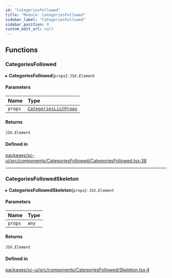 ```yaml
---
id: "CategoriesFollowed"
title: "Module: CategoriesFollowed"
sidebar_label: "CategoriesFollowed"
sidebar_position: 0
custom_edit_url: null
---
```


## Functions

### CategoriesFollowed

▸ **CategoriesFollowed**(`props`): `JSX.Element`

#### Parameters

| Name | Type |
| :------ | :------ |
| `props` | [`CategoriesListProps`](../interfaces/CategoriesSuggestion.CategoriesListProps.md) |

#### Returns

`JSX.Element`

#### Defined in

[packages/sc-ui/src/components/CategoriesFollowed/CategoriesFollowed.tsx:38](https://github.com/selfcommunity/community-ui/blob/67100aa/packages/sc-ui/src/components/CategoriesFollowed/CategoriesFollowed.tsx#L38)

___

### CategoriesFollowedSkeleton

▸ **CategoriesFollowedSkeleton**(`props`): `JSX.Element`

#### Parameters

| Name | Type |
| :------ | :------ |
| `props` | `any` |

#### Returns

`JSX.Element`

#### Defined in

[packages/sc-ui/src/components/CategoriesFollowed/Skeleton.tsx:4](https://github.com/selfcommunity/community-ui/blob/67100aa/packages/sc-ui/src/components/CategoriesFollowed/Skeleton.tsx#L4)
